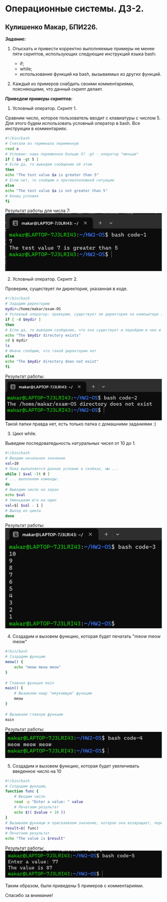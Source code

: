 # Операционные системы. ДЗ-2.
## Кулишенко Макар, БПИ226.
***Задание:***

1. Отыскать и привести корректно выполняемые примеры не менее пяти скриптов, использующих следующие инструкций языка bash:
    - if;
    - while;
    - использование функций на bash, вызываемых из других функций.

2. Каждый из примеров снабдить своими комментариями, поясняющими, что данный скрипт делает.

***Приведем примеры скриптов:***

1. Условный оператор. Скрипт 1.

Сравним число, которое пользователь вводит с клавиатуры с числом 5. Для этого будем использовать условный оператор в bash. Все инструкции в комментариях.

``` bash
#!/bin/bash
# Считали из терминала переменную
read a
# Условие: наша переменная больше 5? -gt - оператор "меньше"
if [ $a -gt 5 ]
# Если да, то выведем сообщение об этом
then 
echo "The test value $a is greater than 5"
# Если нет, то сообщим о противоположной ситуации
else
echo "The test value $a is not greater than 5"
# Конец условия
fi
```

Результат работы для числа 7:
![Alt text](image.png)

2. Условный оператор. Скрипт 2.

Проверим, существует ли директория, указанная в коде.

``` bash
#!/bin/bash
# Зададим директорию
mydir=/home/makar/exam-OS
# Условный оператор: проверим, существует ли директория на компьютере (команда -d проверяет, существует ли файл, и является ли он директорией)
if [ -d $mydir ]
then
# Если да, то выведем сообщение, что она существует и перейдем в нее и посмотрим содержимое
echo "The $mydir directory exists"
cd $ mydir
ls
# Иначе сообщим, что такой директории нет
else
echo "The $mydir directory does not exist"
fi
```

Результат работы:
![Alt text](image-1.png)
Такой папки правда нет, есть только папка с домашними заданиями :)

3. Цикл while.

Выведем последоватедьность натуральных чисел от 10 до 1.

``` bash
#!/bin/bash
# Вводим начальное значение
val=10
# Пока выполняется данное условие в скобках, мы ...
while [ $val -lt 0 ]
# ... выполняем команды:
do
# Выводим число на экран
echo $val
# Уменьшаем его на один
val=$[ $val - 1 ]
# Выход из цикла
done
```

Результат работы:
![Alt text](image-2.png)

4. Создадим и вызовем функцию, которая будет печатать "meow meow meow"
``` bash
#!bin/bash
# Создадим функцию
meow() {
    echo "meow meow meow"
}

# Главная функция main
main() {
    # Вызываем нашу "мяукающую" функцию
    meow
}

# Вызываем главную функцию
main
```

Результат работы:
![Alt text](image-3.png)

5. Создадим и вызовем функцию, которая будет увеличивать введенное число на 10
``` bash
#!/bin/bash
# Создадим функцию, 
function func {
    # Вводим число
    read -p "Enter a value: " value
    # Печатаем результат 
    echo $(( $value + 10 ))
}
# Вызываем функицю и присваиваем значение, которое она возвращает, переменной result
result=$( func)
# Печатаем результат
echo "The value is $result"
```

Результат работы:
![Alt text](image-4.png)

Таким образом, были приведены 5 примеров с комментариями.

Спасибо за внимание!